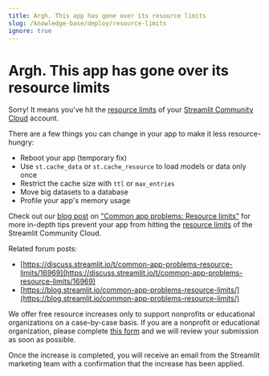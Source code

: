 ```yaml
---
title: Argh. This app has gone over its resource limits
slug: /knowledge-base/deploy/resource-limits
ignore: true
---
```


# Argh. This app has gone over its resource limits

Sorry! It means you've hit the [resource limits](/deploy/streamlit-community-cloud/manage-your-app#app-resources-and-limits) of your [Streamlit Community Cloud](https://streamlit.io/cloud) account.

There are a few things you can change in your app to make it less resource-hungry:

- Reboot your app (temporary fix)
- Use `st.cache_data` or `st.cache_resource` to load models or data only once
- Restrict the cache size with `ttl` or `max_entries`
- Move big datasets to a database
- Profile your app's memory usage

Check out our [blog post](https://blog.streamlit.io/common-app-problems-resource-limits/) on ["Common app problems: Resource limits"](https://blog.streamlit.io/common-app-problems-resource-limits/) for more in-depth tips prevent your app from hitting the [resource limits](/deploy/streamlit-community-cloud/manage-your-app#app-resources-and-limits) of the Streamlit Community Cloud.

Related forum posts:

- [https://discuss.streamlit.io/t/common-app-problems-resource-limits/16969](https://discuss.streamlit.io/t/common-app-problems-resource-limits/16969)
- [https://blog.streamlit.io/common-app-problems-resource-limits/](https://blog.streamlit.io/common-app-problems-resource-limits/)

We offer free resource increases only to support nonprofits or educational organizations on a case-by-case basis. If you are a nonprofit or educational organization, please complete [this form](https://info.snowflake.com/streamlit-resource-increase-request.html) and we will review your submission as soon as possible.

Once the increase is completed, you will receive an email from the Streamlit marketing team with a confirmation that the increase has been applied.
